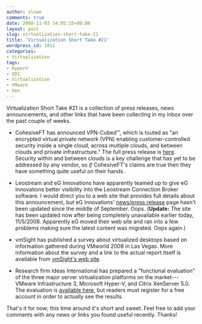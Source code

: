 ```yaml
---
author: slowe
comments: true
date: 2008-11-03 14:05:15+00:00
layout: post
slug: virtualization-short-take-21
title: 'Virtualization Short Take #21'
wordpress_id: 1011
categories:
- Virtualization
tags:
- HyperV
- VDI
- Virtualization
- VMware
- Xen
---
```


Virtualization Short Take #21 is a collection of press releases, news announcements, and other links that have been collecting in my inbox over the past couple of weeks.

* CohesiveFT has announced VPN-Cubed&#8482;, which is touted as "an encrypted virtual private network (VPN) enabling customer-controlled security inside a single cloud, across multiple clouds, and between clouds and private infrastructure." The full press release is [here](http://www.cohesiveft.com/Whats_New/Articles/VPN-Cubed_Press_Release/). Security within and between clouds is a key challenge that has yet to be addressed by any vendor, so _if_ CohesiveFT's claims are true then they have something quite useful on their hands.

* Leostream and eG Innovations have apparently teamed up to give eG Innovations better visibility into the Leostream Connection Broker software. I would direct you to a web site that provides full details about this announcement, but eG Innovations' [news/press release](http://www.eginnovations.com/web/news.htm) page hasn't been updated since the middle of September. Oops. (**Update:** The site has been updated now after being completely unavailable earlier today, 11/5/2008. Apparently eG moved their web site and ran into a few problems making sure the latest content was migrated. Oops again.)

* vmSight has published a survey about virtualized desktops based on information gathered during VMworld 2008 in Las Vegas. More information about the survey and a link to the actual report itself is available from [vmSight's web site](http://www.vmsight.com/pr_10292008.asp).

* Research firm Ideas International has prepared a "functional evaluation" of the three major server virtualization platforms on the market---VMware Infrastructure 3, Microsoft Hyper-V, and Citrix XenServer 5.0. The evaluation is [available here](http://ideasint.eval.com/hyper), but readers must register for a free account in order to actually see the results.

That's it for now; this time around it's short and sweet. Feel free to add your comments with any news or links you found useful recently. Thanks!
